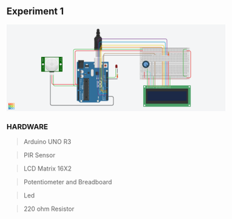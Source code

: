 ## Experiment 1
![Experiment 2- Schematics](Experiment2.png "Blink")

### HARDWARE
> Arduino UNO R3

> PIR Sensor

> LCD Matrix 16X2

> Potentiometer and Breadboard

> Led

> 220 ohm  Resistor
